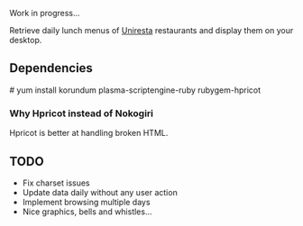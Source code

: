 Work in progress...

Retrieve daily lunch menus of [Uniresta](http://www.uniresta.fi)
restaurants and display them on your desktop.

## Dependencies

\# yum install korundum plasma-scriptengine-ruby rubygem-hpricot

### Why Hpricot instead of Nokogiri

Hpricot is better at handling broken HTML.

## TODO

* Fix charset issues
* Update data daily without any user action
* Implement browsing multiple days
* Nice graphics, bells and whistles...
